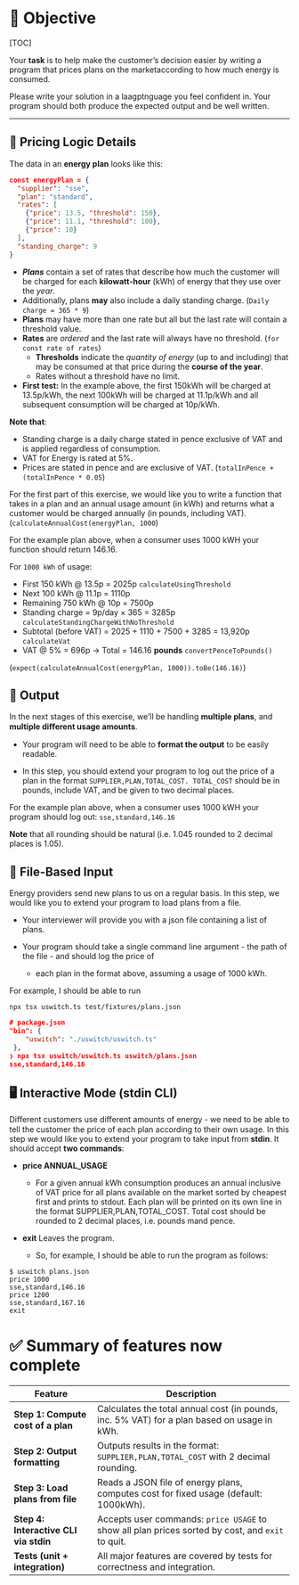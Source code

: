 # 🧾 **Objective**

[TOC]

Your **task** is to help make the customer’s decision easier by writing a program that prices plans on the marketaccording to how much energy is consumed.

Please write your solution in a laagptnguage you feel confident in. Your program should both produce the expected output and be well written.

------

## 🧮 **Pricing Logic Details**

The data in an **energy plan** looks like this:

```json
const energyPlan = {
  "supplier": "sse",
  "plan": "standard",
  "rates": [
    {"price": 13.5, "threshold": 150},
    {"price": 11.1, "threshold": 100},
    {"price": 10}
  ],
  "standing_charge": 9
}
```

- ***Plans*** contain a set of rates that describe how much the customer will be charged for each **kilowatt-hour** (kWh) of energy that they use over the *year*.
- Additionally, plans **may** also include a daily standing charge. (`Daily charge = 365 * 9`) 
- **Plans** may have more than one rate but all but the last rate will contain a threshold value. 
- **Rates** are *ordered* and the last rate will always have no threshold. (`for const rate of rates`) 
  - **Thresholds** indicate the *quantity of energy* (up to and including) that may be consumed at that price during the **course of the year**. 
  - Rates without a threshold have no limit.
- **First test:** In the example above, the first 150kWh will be charged at 13.5p/kWh, the next 100kWh will be charged at 11.1p/kWh and all subsequent consumption will be charged at 10p/kWh.

**Note that**:

- Standing charge is a daily charge stated in pence exclusive of VAT and is applied regardless of consumption.
- VAT for Energy is rated at 5%.
- Prices are stated in pence and are exclusive of VAT. (`totalInPence + (totalInPence * 0.05`)

For the first part of this exercise, we would like you to write a function that takes in a plan and an annual usage amount (in kWh) and returns what a customer would be charged annually (in pounds, including VAT). (`calculateAnnualCost(energyPlan, 1000`)

For the example plan above, when a consumer uses 1000 kWH your function should return 146.16. 

For `1000 kWh` of usage:

- First 150 kWh @ 13.5p = 2025p `calculateUsingThreshold`
- Next 100 kWh @ 11.1p = 1110p 
- Remaining 750 kWh @ 10p = 7500p
- Standing charge = 9p/day × 365 = 3285p `calculateStandingChargeWithNoThreshold`
- Subtotal (before VAT) = 2025 + 1110 + 7500 + 3285 = 13,920p `calculateVat`
- VAT @ 5% = 696p → Total = 146.16 **pounds** `convertPenceToPounds()`

(`expect(calculateAnnualCost(energyPlan, 1000)).toBe(146.16)`)

## 🧾 Output

In the next stages of this exercise, we’ll be handling **multiple plans**, and **multiple diﬀerent usage amounts**.

- Your program will need to be able to **format the output** to be easily readable.

- In this step, you should extend your program to log out the price of a plan in the format `SUPPLIER,PLAN,TOTAL_COST. TOTAL_COST` should be in pounds, include VAT, and be given to two decimal places.

For the example plan above, when a consumer uses 1000 kWH your program should log out: `sse,standard,146.16`

**Note** that all rounding should be natural (i.e. 1.045 rounded to 2 decimal places is 1.05).

## 📁 **File-Based Input**

Energy providers send new plans to us on a regular basis. In this step, we would like you to extend your program to load plans from a file. 

- Your interviewer will provide you with a json file containing a list of plans.

- Your program should take a single command line argument - the path of the file - and should log the price of
  - each plan in the format above, assuming a usage of 1000 kWh.

For example, I should be able to run

`npx tsx uswitch.ts test/fixtures/plans.json`

```json
# package.json
"bin": {
    "uswitch": "./uswitch/uswitch.ts"
 },
❯ npx tsx uswitch/uswitch.ts uswitch/plans.json
sse,standard,146.16
```

## 🖥️ **Interactive Mode (stdin CLI)**

Diﬀerent customers use diﬀerent amounts of energy - we need to be able to tell the customer the price of each plan according to their own usage. In this step we would like you to extend your program to take input from **stdin**. It should accept **two commands**:

- **price ANNUAL_USAGE**
  - For a given annual kWh consumption produces an annual inclusive of VAT price for all plans available on the market sorted by cheapest first and prints to stdout. Each plan will be printed on its own line in the format SUPPLIER,PLAN,TOTAL_COST. Total cost should be rounded to 2 decimal places, i.e. pounds mand pence.

- **exit** Leaves the program.
  - So, for example, I should be able to run the program as follows:

```
$ uswitch plans.json
price 1000
sse,standard,146.16
price 1200
sse,standard,167.16
exit
```

# ✅ Summary of features now complete

| Feature                               | Description                                                  |
| ------------------------------------- | ------------------------------------------------------------ |
| **Step 1: Compute cost of a plan**    | Calculates the total annual cost (in pounds, inc. 5% VAT) for a plan based on usage in kWh. |
| **Step 2: Output formatting**         | Outputs results in the format: `SUPPLIER,PLAN,TOTAL_COST` with 2 decimal rounding. |
| **Step 3: Load plans from file**      | Reads a JSON file of energy plans, computes cost for fixed usage (default: 1000kWh). |
| **Step 4: Interactive CLI via stdin** | Accepts user commands: `price USAGE` to show all plan prices sorted by cost, and `exit` to quit. |
| **Tests (unit + integration)**        | All major features are covered by tests for correctness and integration. |